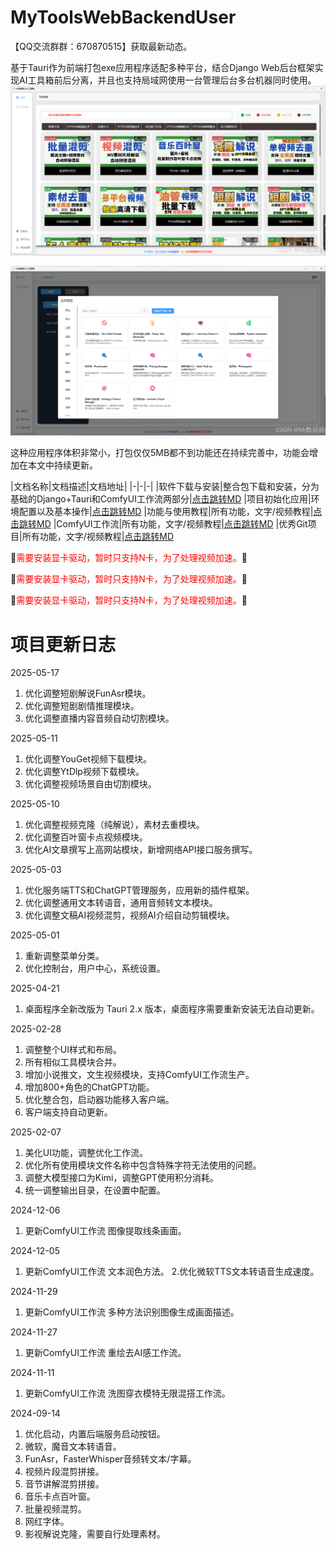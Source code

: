 # MyToolsWebBackendUser

【QQ交流群群：670870515】获取最新动态。

基于Tauri作为前端打包exe应用程序适配多种平台，结合Django Web后台框架实现AI工具箱前后分离，并且也支持局域网使用一台管理后台多台机器同时使用。
![在这里插入图片描述](./doc/assets/006c4e16acf245e3adaa43f3f5d71e20.png)

![在这里插入图片描述](./doc/assets/a51c2304c96b4f0d89f461b68cea3edb.png)

这种应用程序体积非常小，打包仅仅5MB都不到功能还在持续完善中，功能会增加在本文中持续更新。

|文档名称|文档描述|文档地址| |-|-|-| |软件下载与安装|整合包下载和安装，分为基础的Django+Tauri和ComfyUI工作流两部分|[点击跳转MD](doc/软件下载与安装.md ':include :type=code')
|项目初始化应用|环境配置以及基本操作|[点击跳转MD](doc/基础环境使用.md ':include :type=code')
|功能与使用教程|所有功能，文字/视频教程|[点击跳转MD](doc/功能与使用教程.md ':include :type=code')
|ComfyUI工作流|所有功能，文字/视频教程|[点击跳转MD](doc/ComfyUI工作流使用.md ':include :type=code')
|优秀Git项目|所有功能，文字/视频教程|[点击跳转MD](doc/Git项目介绍和使用.md ':include :type=code')

🚨<font color="red">需要安装显卡驱动，暂时只支持N卡，为了处理视频加速。</font>🚨

🚨<font color="red">需要安装显卡驱动，暂时只支持N卡，为了处理视频加速。</font>🚨

🚨<font color="red">需要安装显卡驱动，暂时只支持N卡，为了处理视频加速。</font>🚨

# 项目更新日志

2025-05-17
1. 优化调整短剧解说FunAsr模块。
2. 优化调整短剧剧情推理模块。
3. 优化调整直播内容音频自动切割模块。

2025-05-11

1. 优化调整YouGet视频下载模块。
2. 优化调整YtDlp视频下载模块。
3. 优化调整视频场景自由切割模块。

2025-05-10

1. 优化调整视频克隆（纯解说），素材去重模块。
2. 优化调整百叶窗卡点视频模块。
3. 优化AI文章撰写上高网站模块，新增网络API接口服务撰写。

2025-05-03

1. 优化服务端TTS和ChatGPT管理服务，应用新的插件框架。
2. 优化调整通用文本转语音，通用音频转文本模块。
3. 优化调整文稿AI视频混剪，视频AI介绍自动剪辑模块。

2025-05-01

1. 重新调整菜单分类。
2. 优化控制台，用户中心，系统设置。

2025-04-21

1. 桌面程序全新改版为 Tauri 2.x 版本，桌面程序需要重新安装无法自动更新。

2025-02-28

1. 调整整个UI样式和布局。
2. 所有相似工具模块合并。
3. 增加小说推文，文生视频模块，支持ComfyUI工作流生产。
4. 增加800+角色的ChatGPT功能。
5. 优化整合包，启动器功能移入客户端。
6. 客户端支持自动更新。

2025-02-07

1. 美化UI功能，调整优化工作流。
2. 优化所有使用模块文件名称中包含特殊字符无法使用的问题。
3. 调整大模型接口为Kimi，调整GPT使用积分消耗。
4. 统一调整输出目录，在设置中配置。

2024-12-06

1. 更新ComfyUI工作流 图像提取线条画面。

2024-12-05

1. 更新ComfyUI工作流 文本润色方法。 2.优化微软TTS文本转语音生成速度。

2024-11-29

1. 更新ComfyUI工作流 多种方法识别图像生成画面描述。

2024-11-27

1. 更新ComfyUI工作流 重绘去AI感工作流。

2024-11-11

1. 更新ComfyUI工作流 洗图穿衣模特无限混搭工作流。

2024-09-14

1. 优化启动，内置后端服务启动按钮。
2. 微软，魔音文本转语音。
3. FunAsr，FasterWhisper音频转文本/字幕。
4. 视频片段混剪拼接。
5. 音节讲解混剪拼接。
6. 音乐卡点百叶窗。
7. 批量视频混剪。
8. 网红字体。
9. 影视解说克隆，需要自行处理素材。


